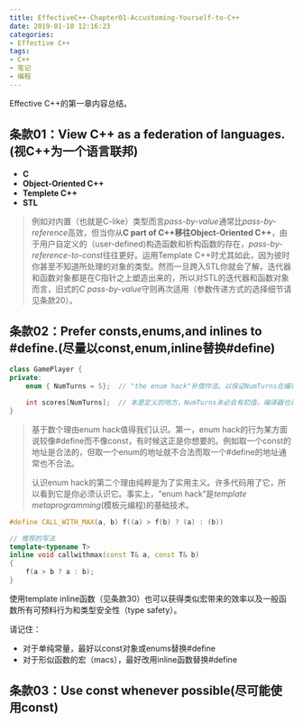 ```yaml
---
title: EffectiveC++-Chapter01-Accustoming-Yourself-to-C++
date: 2019-01-10 12:16:23
categories:
- Effective C++
tags:
- C++
- 笔记
- 编程
---
```

Effective C++的第一章内容总结。

<!--more-->

## 条款01：View C++ as a federation of languages.(视C++为一个语言联邦)
- **C**
- **Object-Oriented C++**
- **Templete C++**
- **STL**

> 例如对内置（也就是C-like）类型而言*pass-by-value*通常比*pass-by-reference*高效，但当你从**C part of C++**移往**Object-Oriented C++**，由于用户自定义的（user-defined)构造函数和析构函数的存在，*pass-by-reference-to-const*往往更好。运用Template C++时尤其如此，因为彼时你甚至不知道所处理的对象的类型。然而一旦跨入STL你就会了解，迭代器和函数对象都是在C指针之上塑造出来的，所以对STL的迭代器和函数对象而言，旧式的*C pass-by-value*守则再次适用（参数传递方式的选择细节请见条款20）。

## 条款02：Prefer consts,enums,and inlines to #define.(尽量以const,enum,inline替换#define)
```C++
class GamePlayer {
private:
    enum { NumTurns = 5};  // "the enum hack"补偿作法。以保证NumTurns在编译期间有正确的值

    int scores[NumTurns];  // 本是定义的地方，NumTurns未必会有初值，编译器也许会报错
}

```

> 基于数个理由enum hack值得我们认识。第一，enum hack的行为某方面说较像#define而不像const，有时候这正是你想要的。例如取一个const的地址是合法的，但取一个enum的地址就不合法而取一个#define的地址通常也不合法。
>
> 认识enum hack的第二个理由纯粹是为了实用主义。许多代码用了它，所以看到它是你必须认识它。事实上，“enum hack”是*template metaprogramming*(模板元编程)的基础技术。

```C++
#define CALL_WITH_MAX(a, b) f((a) > f(b) ? (a) : (b))

// 推荐的写法
template<typename T>
inline void callwithmax(const T& a, const T& b)
{
    f(a > b ? a : b);
}
```
使用template inline函数（见条款30）也可以获得类似宏带来的效率以及一般函数所有可预料行为和类型安全性（type safety）。

请记住：
- 对于单纯常量，最好以const对象或enums替换#define
- 对于形似函数的宏（macs），最好改用inline函数替换#define

## 条款03：Use const whenever possible(尽可能使用const)

